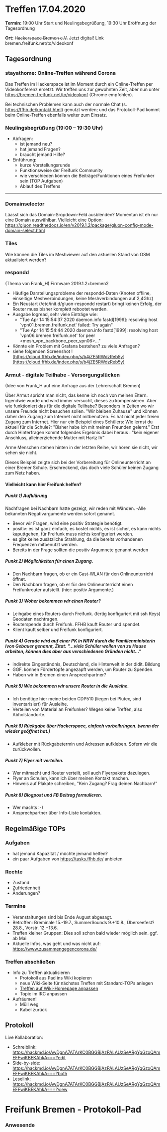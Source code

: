 
# Treffen 17.04.2020

**Termin:** 19:00 Uhr Start und Neulingsbegrüßung, 19:30 Uhr Eröffnung der Tagesordnung

**Ort:** ~~Hackerspace Bremen e.V.~~ Jetzt digital! Link bremen.freifunk.net/to/videokonf

## Tagesordnung
### stayathome: Online-Treffen während Corona
Das Treffen im Hackerspace ist im Moment durch ein Online-Treffen per Videokonferenz ersetzt. Wir treffen uns zur gewohnten Zeit, aber nun unter https://bremen.freifunk.net/to/videokonf (Chrome empfohlen).

Bei technischen Problemen kann auch der normale Chat (s. https://ffhb.de/kontakt.html) genutzt werden; und das Protokoll-Pad kommt beim Online-Treffen ebenfalls weiter zum Einsatz.
### Neulingsbegrüßung (19:00 – 19:30 Uhr)

- Abfragen:
    - ist jemand neu?
    - hat jemand Fragen?
    - braucht jemand Hilfe?
- Einführung:
    - kurze Vorstellungsrunde
    - Funktionsweise der Freifunk Community
    - wie verschieden können die Beiträge/Funktionen eines Freifunker sein (TOP Aufgaben)
    - Ablauf des Treffens

---

### Domainselector
Läasst sich das Domain-Sropdown-Feld ausblenden?
Momentan ist eh nur eine Domain auswählbar.
Vielleicht eine Option: https://gluon.readthedocs.io/en/v2019.1.2/package/gluon-config-mode-domain-select.html

### Tiles
Wie können die Tiles im Meshviewer auf den aktuellen Stand von OSM aktualisiert werden?

### respondd
(Thema von Frank_H) Firmware 2019.1.2+bremen2
- Häufige Darstellungsprobleme der respondd-Daten (Knoten offline, einseitige Meshverbindungen, keine Meshverbindungen auf 2,4Ghz)
- Ein Neustart (/etc/init.d/gluon-respondd restart) bringt keinen Erfolg, der Router muss bisher komplett rebootet werden.
- Ausgabe logread, sehr viele Einträge wie:
  - "Tue Apr 14 15:54:37 2020 daemon.info fastd[1999]: resolving host `vpn01.bremen.freifunk.net' failed: Try again"
  - "Tue Apr 14 15:54:44 2020 daemon.info fastd[1999]: resolving host `vpn06.bremen.freifunk.net' for peer <mesh_vpn_backbone_peer_vpn06>..."
- Könnte ein Problem mit Grafana bestehen? zu viele Anfragen?
- siehe folgenden Screenshot
![https://cloud.ffhb.de/index.php/s/b4jZE5RWdzReb5y](https://cloud.ffhb.de/index.php/s/b4jZE5RWdzReb5y)




### Armut - digitale Teilhabe - Versorgungslücken
(Idee von Frank_H auf eine Anfrage aus der Lehrerschaft Bremen)

Über Armut spricht man nicht, das kenne ich noch von meinen Eltern.
Irgendwie wurde und wird immer versucht, dieses zu kompensieren. 
Aber wie funktioniert das für die digitale Teilhabe? Besonders in Zeiten
wo wir unsere Freunde nicht besuchen sollen. "Wir bleiben Zuhause" und können
daher den Zugang zum Internet nicht mitbenutzen. Es hat nicht jeder freien Zugang zum Internet. 
Hier nur ein Beispiel eines Schülers: Wie lernst du aktuell für die Schule?:
"Bisher habe ich mit meinen Freunden gelernt."
Erst durch Hinterfragen kommt folgendes Ergebnis dabei heraus :
"kein eigener Anschluss, alleinerziehende Mutter mit Hartz IV"

Arme Menschen stehen hinten in der letzten Reihe, wir hören sie nicht, wir sehen sie nicht.

Dieses Beispiel zeigte sich bei der Vorbereitung für Onlineunterricht an einer Bremer Schule.
Erschreckend, das doch viele Schüler keinen Zugang zum Netz haben.

#### Vielleicht kann hier Freifunk helfen?

##### Punkt 1) Aufklärung
Nachfragen bei Nachbarn hatte gezeigt, wir reden mit Wänden.
-Alle bekannten Negativargumente werden sofort genannt.

- Bevor wir Fragen, wird eine positiv Strategie benötigt.
- positiv: es ist ganz einfach, es kostet nichts, es ist sicher, es kann nichts kaputtgehen, für Freifunk muss nichts konfiguriert werden.
- es gibt keine zusätzliche Strahlung, da die bereits vorhandenen Frequenzen mitbenutzt werden.
- Bereits in der Frage sollten die positiv Argumnete genannt werden

##### Punkt 2) Möglichkeiten für einen Zugang.
- Den Nachbarn fragen, ob er ein Gast-WLAN für den Onlineunterricht öffnet.
- Den Nachbarn fragen, ob er für den Onlineunterricht einen Freifunkrouter aufstellt. (hier: positiv Argumente.)

##### Punkt 3) Woher bekommen wir einen Router?
- Leihgabe eines Routers durch Freifunk. (fertig konfiguriert mit ssh Keys) Geodaten nachtragen.
- Routerspende durch Freifunk. FFHB kauft Router und spendet.
- Klient kauft selber und Freifunk konfiguriert.

##### Punkt 4) Gerade wird auf einer PK in NRW durch die Familienministerin Ivon Gebauer genannt, Zitat: "...viele Schüler wollen von zu Hause arbeiten, können dies aber aus verschiedenen Gründen nicht..."
- indirekte Eingeständnis, Deutschland, die Hinterwelt in der didit. Bildung
- GGF. können Fördertöpfe angezapft werden, um Router zu Spenden.
- Haben wir in Bremen einen Ansprechpartner?

##### Punkt 5) Wie bekommen wir unsere Router in die Ausleihe.
- Ich benötige hier meine beiden CDP510 (liegen bei Plutex, sind inventarisiert) für Ausleihe.
- Verteilen von Material an Freifunker? Wegen keine Treffen, also Abholstandorte.

##### Punkt 6) Rückgabe über Hackerspace, einfach vorbeibringen. (wenn der wieder geöffnet hat.)
- Aufkleber mit Rückgabetermin und Adressen aufkleben. Sofern wir die zurückwollen.

##### Punkt 7) Flyer mit verteilen.
- Wer mitmacht und Router verteilt, soll auch Flyerpakete dazulegen.
- Flyer an Schulen, kann ich über meinen Kontakt machen.
- Hinweis auf Plakate schreiben, "Kein Zugang? Frag deinen Nachbarn!"

##### Punkt 8) Blogpost und FB Beitrag formulieren.
- Wer machts :-)
- Ansprechpartner über Info-Liste kontakten.





## Regelmäßige TOPs
### Aufgaben

- hat jemand Kapazität / möchte jemand helfen?
- ein paar Aufgaben von https://tasks.ffhb.de/ anbieten

### Rechte

- Zustand
- Zufriedenheit
- Änderungen?

### Termine
- Veranstaltungen sind bis Ende August abgesagt.
- Betroffen: Breminale 15.-19.7., SummerSounds 9.+10.8., Überseefest? 28.8., Vorstr. 12.+13.6.
- Treffen kleiner Gruppen: Dies soll schon bald wieder möglich sein. ggf. ab Mai
- Aktuelle Infos, was geht und was nicht auf: https://www.zusammengegencorona.de/

### Treffen abschließen

- Info zu Treffen aktualisieren
  - Protokoll aus Pad ins Wiki kopieren
  - neue Wiki-Seite für nächstes Treffen mit Standard-TOPs anlegen
  - [Treffen auf Wiki-Homepage anpassen](https://wiki.bremen.freifunk.net/Home)
  - Topic im IRC anpassen
- Aufräumen!
  - Müll weg
  - Kabel zurück

## Protokoll

Live Kollaboration:

* Schreiblink: https://hackmd.io/AwDgnA7ATArKC0BGGBjAzPALAUzSeARgYgGzxQAmEFFwiKBEKAhkA===?edit
* Side-by-side: https://hackmd.io/AwDgnA7ATArKC0BGGBjAzPALAUzSeARgYgGzxQAmEFFwiKBEKAhkA===?both
* Leselink: https://hackmd.io/AwDgnA7ATArKC0BGGBjAzPALAUzSeARgYgGzxQAmEFFwiKBEKAhkA===?view

# Freifunk Bremen - Protokoll-Pad

### Anwesende